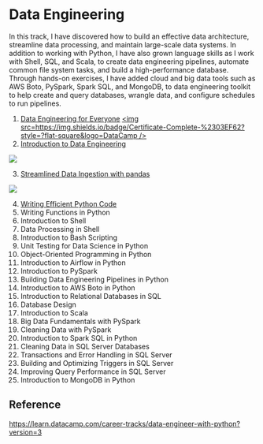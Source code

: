 # Data Engineering

In this track, I have discovered how to build an effective data architecture, streamline data processing, and maintain large-scale data systems. In addition to working with Python, I have also grown language skills as I work with Shell, SQL, and Scala, to create data engineering pipelines, automate common file system tasks, and build a high-performance database. Through hands-on exercises, I have added cloud and big data tools such as AWS Boto, PySpark, Spark SQL, and MongoDB, to data engineering toolkit to help create and query databases, wrangle data, and configure schedules to run pipelines. 

1. [Data Engineering for Everyone](https://github.com/minji-mia/data-engineering/tree/main/00%20Data%20Engineering%20for%20Everyone) [<img src=https://img.shields.io/badge/Certificate-Complete-%2303EF62?style=?flat-square&logo=DataCamp />](https://github.com/minji-mia/data-engineering/blob/main/certificate/Data%20Engineering%20for%20everyone.pdf)
2. [Introduction to Data Engineering](https://github.com/minji-mia/data-engineering/tree/main/01%20Introduction%20to%20Data%20Engineering) 
<a href="https://github.com/minji-mia/data-engineering/blob/main/certificate/Introduction%20to%20Data%20Engineering.pdf" target="_blank">
<img src=https://img.shields.io/badge/Certificate-Complete-%2303EF62?style=flat-square&logo=DataCamp />
</a>

3. [Streamlined Data Ingestion with pandas](https://github.com/minji-mia/data-engineering/tree/main/02%20Streamlined%20Data%20Ingestion%20with%20pandas) 
<a href="https://github.com/minji-mia/data-engineering/blob/main/certificate/Streamlined%20Data%20Ingestion%20with%20pandas.pdf" target="_blank">
<img src=https://img.shields.io/badge/Certificate-Complete-%2303EF62?style=flat-square&logo=DataCamp />
</a> 

4. [Writing Efficient Python Code](https://github.com/minji-mia/data-engineering/tree/main/03%20Writing%20Efficient%20Python%20Code)
5. Writing Functions in Python
6. Introduction to Shell
7. Data Processing in Shell
8. Introduction to Bash Scripting
9. Unit Testing for Data Science in Python
10. Object-Oriented Programming in Python
11. Introduction to Airflow in Python
12. Introduction to PySpark
13. Building Data Engineering Pipelines in Python
14. Introduction to AWS Boto in Python
15. Introduction to Relational Databases in SQL
16. Database Design
17. Introduction to Scala
18. Big Data Fundamentals with PySpark
19. Cleaning Data with PySpark
20. Introduction to Spark SQL in Python
21. Cleaning Data in SQL Server Databases
22. Transactions and Error Handling in SQL Server
23. Building and Optimizing Triggers in SQL Server
24. Improving Query Performance in SQL Server
25. Introduction to MongoDB in Python
 

## Reference
https://learn.datacamp.com/career-tracks/data-engineer-with-python?version=3
